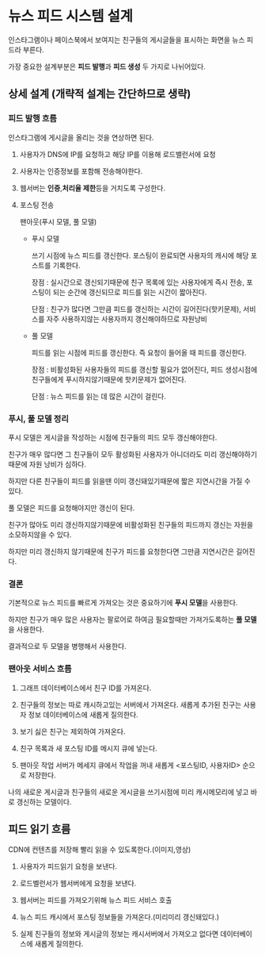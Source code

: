 뉴스 피드 시스템 설계
=

인스타그램이나 페이스북에서 보여지는 친구들의 게시글들을 표시하는 화면을 뉴스 피드라 부른다.

가장 중요한 설계부분은 **피드 발행**과 **피드 생성** 두 가지로 나뉘어있다.

## 상세 설계 (개략적 설계는 간단하므로 생략)

### 피드 발행 흐름

인스타그램에 게시글을 올리는 것을 연상하면 된다.

1. 사용자가 DNS에 IP를 요청하고 해당 IP를 이용해 로드밸런서에 요청

2. 사용자는 인증정보를 포함해 전송해야한다.

3. 웹서버는 **인증**,**처리율 제한**등을 거치도록 구성한다.

4. 포스팅 전송

    팬아웃(푸시 모델, 풀 모델)

    - 푸시 모델

        쓰기 시점에 뉴스 피드를 갱신한다. 포스팅이 완료되면 사용자의 캐시에 해당 포스트를 기록한다.

        장점 : 실시간으로 갱신되기때문에 친구 목록에 있는 사용자에게 즉시 전송, 포스팅이 되는 순간에 갱신되므로 피드를 읽는 시간이 짧아진다.

        단점 : 친구가 많다면 그만큼 피드를 갱신하는 시간이 길어진다(핫키문제), 서비스를 자주 사용하지않는 사용자까지 갱신해야하므로 자원낭비

    - 풀 모델

        피드를 읽는 시점에 피드를 갱신한다.
        즉 요청이 들어올 때 피드를 갱신한다.

        장점 : 비활성화된 사용자들의 피드를 갱신할 필요가 없어진다, 피드 생성시점에 친구들에게 푸시하지않기때문에 핫키문제가 없어진다.

        단점 : 뉴스 피드를 읽는 데 많은 시간이 걸린다.

### 푸시, 풀 모델 정리

푸시 모델은 게시글을 작성하는 시점에 친구들의 피드 모두 갱신해야한다.

친구가 매우 많다면 그 친구들이 모두 활성화된 사용자가 아니더라도 미리 갱신해야하기때문에 자원 낭비가 심하다.

하지만 다른 친구들이 피드를 읽을땐 이미 갱신돼있기때문에 짧은 지연시간을 가질 수 있다.

풀 모델은 피드를 요청해야지만 갱신이 된다.

친구가 많아도 미리 갱신하지않기때문에 비활성화된 친구들의 피드까지 갱신는 자원을 소모하지않을 수 있다.

하지만 미리 갱신하지 않기때문에 친구가 피드를 요청한다면 그만큼 지연시간은 길어진다.

### 결론
기본적으로 뉴스 피드를 빠르게 가져오는 것은 중요하기에 **푸시 모델**을 사용한다.

하지만 친구가 매우 많은 사용자는 팔로어로 하여금 필요할때만 가져가도록하는 **풀 모델**을 사용한다.

결과적으로 두 모델을 병행해서 사용한다.

### 팬아웃 서비스 흐름

1. 그래프 데이터베이스에서 친구 ID를 가져온다.

2. 친구들의 정보는 따로 캐시하고있는 서버에서 가져온다. 새롭게 추가된 친구는 사용자 정보 데이터베이스에 새롭게 질의한다.

3. 보기 싫은 친구는 제외하여 가져온다.

4. 친구 목록과 새 포스팅 ID를 메시지 큐에 넣는다.

5. 팬아웃 작업 서버가 메세지 큐에서 작업을 꺼내 새롭게 <포스팅ID, 사용자ID> 순으로 저장한다.

나의 새로운 게시글과 친구들의 새로운 게시글을 쓰기시점에 미리 캐시메모리에 넣고 바로 갱신하는 모델이다.

## 피드 읽기 흐름

CDN에 컨텐츠를 저장해 빨리 읽을 수 있도록한다.(이미지,영상)

1. 사용자가 피드읽기 요청을 보낸다.

2. 로드벨런서가 웹서버에게 요청을 보낸다.

3. 웹서버는 피드를 가져오기위해 뉴스 피드 서비스 호출

4. 뉴스 피드 캐시에서 포스팅 정보들을 가져온다.(미리미리 갱신돼있다.)

5. 실제 친구들의 정보와 게시글의 정보는 캐시서버에서 가져오고 없다면 데이터베이스에 새롭게 질의한다.